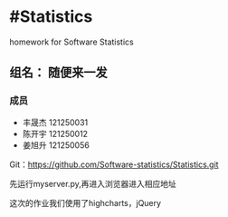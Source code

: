 #Statistics
=========

homework for Software Statistics
## 组名： 随便来一发

### 成员
* 丰晟杰 121250031
* 陈开宇 121250012
* 姜旭升 121250056

Git：https://github.com/Software-statistics/Statistics.git

先运行myserver.py,再进入浏览器进入相应地址

这次的作业我们使用了highcharts，jQuery